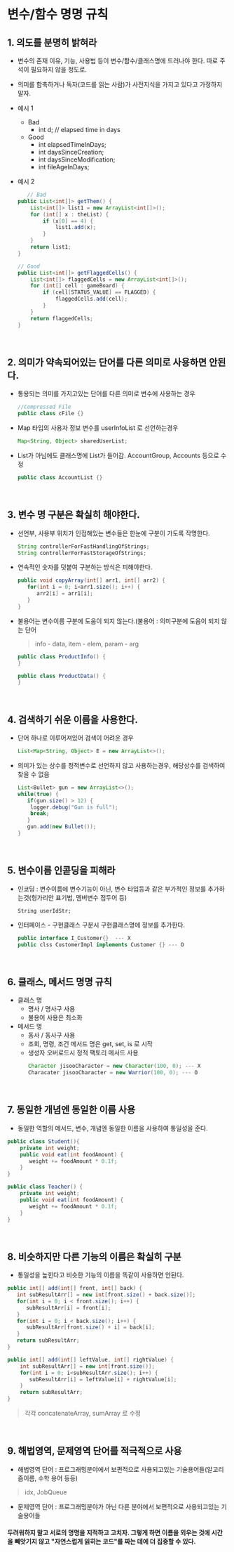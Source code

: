 

# 변수/함수 명명 규칙
## 1. 의도를 분명히 밝혀라
- 변수의 존재 이유, 기능, 사용법 등이 변수/함수/클래스명에 드러나야 한다. 따로 주석이 필요하지 않을 정도로.  
- 의미를 함축하거나 독자(코드를 읽는 사람)가 사전지식을 가지고 있다고 가정하지 말자.
- 예시 1
  - Bad
    - int d; // elapsed time in days
  - Good
    - int elapsedTimeInDays;
    - int daysSinceCreation;
    - int daysSinceModification;
    - int fileAgeInDays;
- 예시 2

   ```java
      // Bad
   public List<int[]> getThem() {
       List<int[]> list1 = new ArrayList<int[]>();
       for (int[] x : theList) {
           if (x[0] == 4) {
               list1.add(x);
           }
       }
       return list1;
   }
   ```
 
   ```java
   // Good
   public List<int[]> getFlaggedCells() {
       List<int[]> flaggedCells = new ArrayList<int[]>();
       for (int[] cell : gameBoard) {
           if (cell[STATUS_VALUE] == FLAGGED) {
               flaggedCells.add(cell);
           }
       }
       return flaggedCells;
   }
   ```
   <br>
   
## 2. 의미가 약속되어있는 단어를 다른 의미로 사용하면 안된다.
   * 통용되는 의미를 가지고있는 단어를 다른 의미로 변수에 사용하는 경우
      ```JAVA
      //Compressed File
      public class cFile {}
      ```
* Map 타입의 사용자 정보 변수를 userInfoList 로 선언하는경우
   ```JAVA
   Map<String, Object> sharedUserList;
   ```
*  List가 아님에도 클래스명에 List가 들어감. AccountGroup, Accounts 등으로 수정
   ```JAVA
   public class AccountList {}
   ```

<br>
 
## 3. 변수 명 구분은 확실히 해야한다.
* 선언부, 사용부 위치가 인접해있는 변수들은 한눈에 구분이 가도록 작명한다.
   ```JAVA
   String controllerForFastHandlingOfStrings;
   String controllerForFastStorageOfStrings;
   ```

* 연속적인 숫자를 덧붙여 구분하는 방식은 피해야한다.
   ```JAVA
   public void copyArray(int[] arr1, int[] arr2) {
      for(int i = 0; i<arr1.size(); i++) {
         arr2[i] = arr1[i];
      }
   }
   ```

* 불용어는 변수이름 구분에 도움이 되지 않는다.(불용어 : 의미구분에 도움이 되지 않는 단어
   > info - data, item - elem, param - arg
   ```JAVA
   public class ProductInfo() {
   }

   public class ProductData() {
   }
   ```
   <br>
 
## 4. 검색하기 쉬운 이름을 사용한다.
* 단어 하나로 이루어져있어 검색이 어려운 경우
   ```JAVA
   List<Map<String, Object> E = new ArrayList<>();
   ```
* 의미가 있는 상수를 정적변수로 선언하지 않고 사용하는경우, 해당상수를 검색하여 찾을 수 없음
   ```JAVA
   List<Bullet> gun = new ArrayList<>();
   while(true) {
      if(gun.size() > 12) {
   	   logger.debug("Gun is full");
   	   break;
      }
      gun.add(new Bullet());
   }
   ```
<br>
 
## 5. 변수이름 인콛딩을 피해라
* 인코딩 : 변수이름에 변수기능이 아닌, 변수 타입등과 같은 부가적인 정보를 추가하는것(헝가리안 표기법, 멤버변수 접두어 등)
   ```
   String userIdStr;
   ```
* 인터페이스 - 구현클래스 구분시 구현클래스명에 정보를 추가한다.
   ```JAVA
   public interface I_Customer{}  --- X
   public clss CustomerImpl implements Customer {} --- O
   ```
<br>
 
## 6. 클래스, 메서드 명명 규칙
* 클래스 명
   * 명사 / 명사구 사용
   * 불용어 사용은 최소화
* 메서드 명
   * 동사 / 동사구 사용
   * 조회, 명령, 조건 메서드 명은 get, set, is 로 시작
   * 생성자 오버로드시 정적 팩토리 메서드 사용
      ```JAVA
     Character jisooCharacter = new Character(100, 0); --- X
     Characater jisooCharacter = new Warrior(100, 0); --- O
     ```
<br>
 
## 7. 동일한 개념엔 동일한 이름 사용
* 동일한 역할의 메서드, 변수, 개념엔  동일한 이름을 사용하여 통일성을 준다.
```JAVA
public class Student(){
	private int weight;
	public void eat(int foodAmount) {
	   weight += foodAmount * 0.1f;
	}
}

public class Teacher() {
	private int weight;
	public void eat(int foodAmount) {
	   weight += foodAmount * 0.1f;
	}   
}
```
<br>
 
## 8. 비슷하지만 다른 기능의 이름은 확실히 구분
* 통일성을 높힌다고 비슷한 기능의 이름을 똑같이 사용하면 안된다.
```JAVA
public int[] add(int[] front, int[] back) {
   int subResultArr[] = new int[front.size() + back.size()];
   for(int i = 0; i < front.size(); i++) {
      subResultArr[i] = front[i];
   }
   for(int i = 0; i < back.size(); i++) {
      subResultArr[front.size() + i] = back[i];
   }
   return subResultArr;
}

public int[] add(int[] leftValue, int[] rightValue) {
	int subResultArr[] = new int[front.size()];
	for(int i = 0; i<subResultArr.size(); i++) {
	   subResultArr[i] = leftValue[i] + rightValue[i];
	}
	return subResultArr;
}
```
> 각각 concatenateArray, sumArray 로 수정
<br>
 
## 9. 해법영역, 문제영역 단어를 적극적으로 사용
* 해법영역  단어 : 프로그래밍분야에서 보편적으로 사용되고있는 기술용어들(알고리즘이름, 수학 용어 등등)
> idx, JobQueue
* 문제영역 단어 : 프로그래밍분야가 아닌 다른 분야에서 보편적으로 사용되고있는 기술용어들


#### 두려워하지 말고 서로의 명명을 지적하고 고치자. 그렇게 하면 이름을 외우는 것에 시간을 빼앗기지 않고 "자연스럽게 읽히는 코드"를 짜는 데에 더 집중할 수 있다.
<!--stackedit_data:
eyJoaXN0b3J5IjpbNTAwNzg5Nzg3XX0=
-->